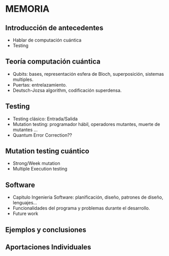 # MEMORIA 

## Introducción de antecedentes

+ Hablar de computación cuántica
+ Testing

## Teoría computación cuántica

+ Qubits: bases, representación esfera de Bloch, superposición, sistemas multiples. 
+ Puertas: entrelazamiento. 
+ Deutsch-Jozsa algorithm, codificación superdensa.

## Testing

+ Testing clásico: Entrada/Salida
+ Mutation testing: programador hábil, operadores mutantes, muerte de mutantes ...
+ Quantum Error Correction??

## Mutation testing cuántico

+ Strong/Week mutation
+ Multiple Execution testing

## Software

+ Capitulo Ingenieria Software: planificación, diseño, patrones de diseño, lenguajes...
+ Funcionalidades del programa y problemas durante el desarrollo.
+ Future work

## Ejemplos y conclusiones
## Aportaciones Individuales